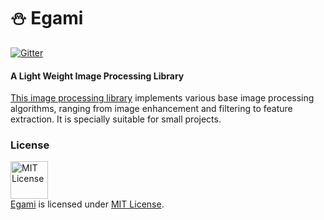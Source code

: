 # :snowman: Egami

[![Gitter](https://badges.gitter.im/MinhasKamal/Egami.svg)](https://gitter.im/MinhasKamal/Egami?utm_source=badge&utm_medium=badge&utm_campaign=pr-badge)

#### A Light Weight Image Processing Library

[This image processing library](http://minhaskamal.github.io/Egami/) implements various base image processing algorithms, ranging from image enhancement and filtering to feature extraction. It is specially suitable for small projects.


### License
<a rel="license" href="https://opensource.org/licenses/MIT"><img alt="MIT License" src="https://cloud.githubusercontent.com/assets/5456665/18950087/fbe0681a-865f-11e6-9552-e59d038d5913.png" width="60em" height=auto/></a><br/><a href="https://github.com/MinhasKamal/Egami">Egami</a> is licensed under <a rel="license" href="https://opensource.org/licenses/MIT">MIT License</a>.

